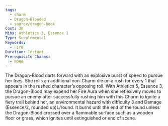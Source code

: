 ```yaml
---
tags:
  - charm
  - Dragon-Blooded
  - source/dragon-book
Cost: 3m
Mins: Athletics 3, Essence 1
Type: Supplemental
Keywords:
  - Fire
Duration: Instant
Prerequisite Charms:
  - None
---
```

The Dragon-Blood darts forward with an explosive burst of speed to pursue her foes. She rolls an additional non-Charm die on a rush for every 1 that appears in the rushed character’s opposing roll. With Athletics 5, Essence 3, the Dragon-Blood may expend her Fire Aura when she reflexively moves to pursue an enemy after successfully rushing him with this Charm to ignite a fiery trail behind her, an environmental hazard with difficulty 3 and Damage (Essence/2, rounded up)L/round. It burns until the end of the round unless the Dragon-Blood crossed over a flammable surface such as a wooden floor or grass, which ignites until extinguished or end of scene.